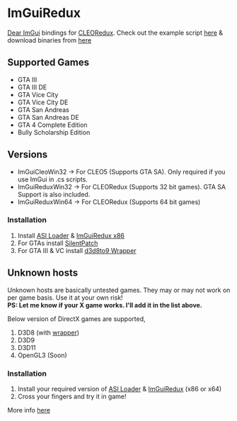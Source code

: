 # ImGuiRedux
[Dear ImGui](https://github.com/ocornut/imgui) bindings for [CLEORedux](https://re.cleo.li/). Check out the example script [here](https://github.com/user-grinch/ImGuiRedux/blob/master/resource/imgui_test.js) & download binaries from [here](https://github.com/user-grinch/ImGuiRedux/releases)

## Supported Games
- GTA III 
- GTA III DE
- GTA Vice City
- GTA Vice City DE
- GTA San Andreas
- GTA San Andreas DE
- GTA 4 Complete Edition
- Bully Scholarship Edition

## Versions
- ImGuiCleoWin32 -> For CLEO5 (Supports GTA SA). Only required if you use ImGui in .cs scripts. 
- ImGuiReduxWin32 -> For CLEORedux (Supports 32 bit games). GTA SA Support is also included.
- ImGuiReduxWin64 -> For CLEORedux (Supports 64 bit games)


### Installation 
1. Install [ASI Loader](https://github.com/ThirteenAG/Ultimate-ASI-Loader/releases) & [ImGuiRedux x86](https://github.com/user-grinch/ImGuiRedux/releases/tag/Win32-latest)
3. For GTAs install [SilentPatch](https://gtaforums.com/topic/669045-silentpatch/)
4. For GTA III & VC install [d3d8to9 Wrapper](https://github.com/crosire/d3d8to9/releases)

## Unknown hosts
Unknown hosts are basically untested games. They may or may not work on per game basis. Use it at your own risk!<br>
**PS: Let me know if your X game works. I'll add it in the list above.** 

Below version of DirectX games are supported,
1. D3D8 (with [wrapper](https://github.com/user-grinch/ImGuiRedux/blob/master/resource/d3d8.dll)) 
2. D3D9
3. D3D11
4. OpenGL3 (Soon)

### Installation 
1. Install your required version of [ASI Loader](https://github.com/ThirteenAG/Ultimate-ASI-Loader/releases) & [ImGuiRedux](https://github.com/user-grinch/ImGuiRedux/releases/) (x86 or x64)
2. Cross your fingers and try it in game!

More info [here](https://re.cleo.li/docs/en/embedding.html)

